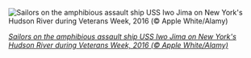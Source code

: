 
![Sailors on the amphibious assault ship USS Iwo Jima on New York's Hudson River during Veterans Week, 2016 (© Apple White/Alamy)](https://cn.bing.com//th?id=OHR.Veterans2021_EN-US8913164564_1920x1080.jpg&rf=LaDigue_1920x1080.jpg&pid=hp)

*[Sailors on the amphibious assault ship USS Iwo Jima on New York's Hudson River during Veterans Week, 2016 (© Apple White/Alamy)](https://www.bing.com/search?q=veterans+day&form=hpcapt&filters=HpDate%3a%2220211111_0800%22)*
